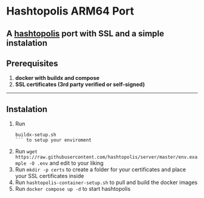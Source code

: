 # Hashtopolis ARM64 Port

A <a href="https://github.com/hashtopolis">hashtopolis</a> port with SSL and a simple instalation
---

## Prerequisites

1. **docker with buildx and compose**
2. **SSL certificates (3rd party verified or self-signed)**
---

## Instalation
1. Run
   ```
   buildx-setup.sh
   ``` to setup your enviroment
2. Run ```wget https://raw.githubusercontent.com/hashtopolis/server/master/env.example -O .env``` and edit to your liking
3. Run ```mkdir -p certs``` to create a folder for your certificates and place your SSL certificates inside
4. Run ```hashtopolis-container-setup.sh``` to pull and build the docker images
5. Run ```docker compose up -d``` to start hashtopolis

